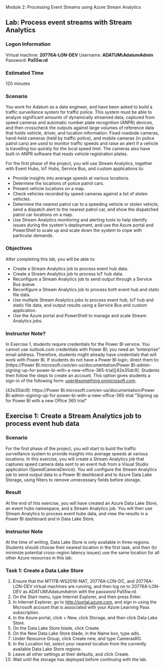 Module 2: Processing Event Streams using Azure Stream Analytics

Lab: Process event streams with Stream Analytics
---------------------------------------------

### Logon Information
Virtual machine: **20776A-LON-DEV**
Username: **ADATUM\AdatumAdmin**
Password: **Pa55w.rd**

### Estimated Time
120 minutes

### Scenario
You work for Adatum as a data engineer, and have been asked to build a traffic surveillance system for traffic police. This system must be able to analyze significant amounts of dynamically streamed data, captured from speed cameras and automatic number plate recognition (ANPR) devices, and then crosscheck the outputs against large volumes of reference data that holds vehicle, driver, and location information. Fixed roadside cameras, hand-held cameras (held by traffic police), and mobile cameras (in police patrol cars) are used to monitor traffic speeds and raise an alert if a vehicle is travelling too quickly for the local speed limit. The cameras also have built-in ANPR software that reads vehicle registration plates.

For the first phase of the project, you will use Stream Analytics, together with Event Hubs, IoT Hubs, Service Bus, and custom applications to:
- Provide insights into average speeds at various locations.
- Determine the locations of police patrol cars.
- Present vehicle locations on a map.
- Check vehicles recorded by speed cameras against a list of stolen vehicles.
- Determine the nearest patrol car to a speeding vehicle or stolen vehicle, send a dispatch alert to the nearest patrol car, and show the dispatched patrol car locations on a map.
- Use Stream Analytics monitoring and alerting tools to help identify issues during the system's deployment, and use the Azure portal and PowerShell to scale up and scale down the system to cope with particular demands.

### Objectives
After completing this lab, you will be able to:
- Create a Stream Analytics job to process event hub data.
- Create a Stream Analytics job to process IoT hub data.
- Reconfigure a Stream Analytics job to send output through a Service Bus queue.
- Reconfigure a Stream Analytics job to process both event hub and static file data.
- Use multiple Stream Analytics jobs to process event hub, IoT hub and static file data, and output results using a Service Bus and custom application.
- Use the Azure portal and PowerShell to manage and scale Stream Analytics jobs.

### Instructor Note?
In Exercise 1, students require credentials for the Power BI service. You cannot use outlook.com credentials with Power BI; you need an “enterprise” email address. Therefore, students might already have credentials that will work with Power BI. If students do not have a Power BI login, direct them to: [https://Power BI.microsoft.com/en-us/documentation/Power BI-admin-signing-up-for-power-bi-with-a-new-office-365-trial][42e35dc9]. Students then follow the steps to create an account. This option gives students a sign-in of the following form: user@something.onmicrosoft.com.

  [42e35dc9]: https://Power BI.microsoft.com/en-us/documentation/Power BI-admin-signing-up-for-power-bi-with-a-new-office-365-trial "Signing up for Power BI with a new Office 365 trial"



## Exercise 1: Create a Stream Analytics job to process event hub data

### Scenario
For the first phase of the project, you will start to build the traffic surveillance system to provide insights into average speeds at various locations. In this exercise, you will create a Stream Analytics job that captures speed camera data sent to an event hub from a Visual Studio application (SpeedCameraDevice). You will configure the Stream Analytics job to send output data to a Power BI dashboard and to Azure Data Lake Storage, using filters to remove unnecessary fields before storage.

### Result
At the end of this exercise, you will have created an Azure Data Lake Store, an event hubs namespace, and a Stream Analytics job. You will then use Stream Analytics to process event hubs data, and view the results in a Power BI dashboard and in Data Lake Store.

### Instructor Note
At the time of writing, Data Lake Store is only available in three regions. Students should choose their nearest location in the first task, and then (to minimize potential cross-region latency issues) use the same location for all other Azure resources in this lab.

### Task 1: Create a Data Lake Store
1.	Ensure that the MT17B-WS2016-NAT, 20776A-LON-DC, and 20776A-LON-DEV virtual machines are running, and then log on to 20776A-LON-DEV as ADATUM\AdatumAdmin with the password Pa55w.rd.
2.	On the Start menu, type Internet Explorer, and then press Enter.
3.	In Internet Explorer, go to http://portal.azure.com, and sign in using the Microsoft account that is associated with your Azure Learning Pass subscription.
4.	In the Azure portal, click + New, click Storage, and then click Data Lake Store.
5.	On the Data Lake Store blade, click Create.
6.	On the New Data Lake Store blade, in the Name box, type adls<your name><date>.
7.	Under Resource Group, click Create new, and type CamerasRG.
8.	In the Location list, select your nearest location from the currently available Data Lake Store regions.
9.	Leave all other settings at their defaults, and click Create.
10.	Wait until the storage has deployed before continuing with the lab.

